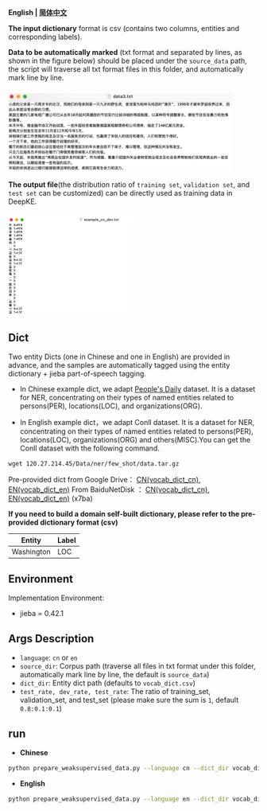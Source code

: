 <p align="left">
    <b> English | <a href="https://github.com/zjunlp/DeepKE/blob/main/example/ner/prepare-data/README_CN.md">简体中文</a> </b>
</p>

**The input dictionary** format is csv (contains two columns, entities and corresponding labels).

**Data to be automatically marked** (txt format and separated by lines, as shown in the figure below) should be placed under the `source_data` path, the script will traverse all txt format files in this folder, and automatically mark line by line.

<h3 align="left">
    <img src="pics/input_data_format.png", width=450>
</h3>

**The output file**(the distribution ratio of `training set`, `validation set`, and `test set` can be customized) can be directly used as training data in DeepKE.
<h3 align="left">
    <img src="pics/output_data_format.png", width=250>
</h3>

## Dict
Two entity Dicts (one in Chinese and one in English) are provided in advance, and the samples are automatically tagged using the entity dictionary + jieba part-of-speech tagging.

- In Chinese example dict, we adapt [People's Daily](https://github.com/OYE93/Chinese-NLP-Corpus/tree/master/NER/People's%20Daily) dataset. It is a dataset for NER, concentrating on their types of named entities related to persons(PER), locations(LOC), and organizations(ORG).

- In English example dict，we adapt Conll dataset. It is a dataset for NER, concentrating on their types of named entities related to persons(PER), locations(LOC), organizations(ORG) and others(MISC).You can get the Conll dataset with the following command.

```shell
wget 120.27.214.45/Data/ner/few_shot/data.tar.gz
```

Pre-provided dict from Google Drive： [CN(vocab_dict_cn), EN(vocab_dict_en)](https://drive.google.com/drive/folders/1PGANizeTsvEQFYTL8O1jrDLZwk_MPqO0?usp=sharing)
From BaiduNetDisk ： [CN(vocab_dict_cn), EN(vocab_dict_en)](https://pan.baidu.com/s/1a07W42ZByeZ00MZp5pZgxg) (x7ba)

**If you need to build a domain self-built dictionary, please refer to the pre-provided dictionary format (csv)**

| Entity | Label |
|  ----  | ----  |
| Washington | LOC  |




## Environment
Implementation Environment:  
- jieba = 0.42.1

## Args Description

- `language`: `cn` or `en`
- `source_dir`: Corpus path (traverse all files in txt format under this folder, automatically mark line by line, the default is `source_data`)
- `dict_dir`: Entity dict path (defaults to `vocab_dict.csv`)
- `test_rate, dev_rate, test_rate`: The ratio of training_set, validation_set, and test_set (please make sure the sum is `1`, default `0.8:0.1:0.1`)

## run

- **Chinese**
```bash
python prepare_weaksupervised_data.py --language cn --dict_dir vocab_dict_cn.csv
```

- **English**
```bash
python prepare_weaksupervised_data.py --language en --dict_dir vocab_dict_en.csv
```
